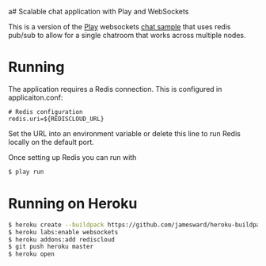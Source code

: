 a# Scalable chat application with Play and WebSockets

This is a version of the [Play](http://www.playframework.com/) websockets [chat sample](https://github.com/playframework/playframework/tree/master/samples/java/websocket-chat) that uses redis pub/sub to allow for a single chatroom that works across multiple nodes.

# Running

The application requires a Redis connection. This is configured in applicaiton.conf:

```
# Redis configuration
redis.uri=${REDISCLOUD_URL}
```

Set the URL into an environment variable or delete this line to run Redis locally on the default port.

Once setting up Redis you can run with

``` bash
$ play run
```

# Running on Heroku

``` bash
$ heroku create --buildpack https://github.com/jamesward/heroku-buildpack-scala.git
$ heroku labs:enable websockets
$ heroku addons:add rediscloud
$ git push heroku master
$ heroku open
```
